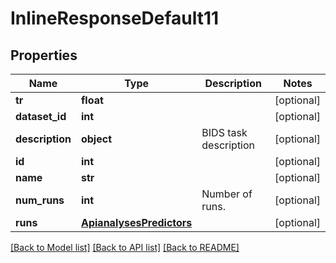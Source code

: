 # InlineResponseDefault11

## Properties
Name | Type | Description | Notes
------------ | ------------- | ------------- | -------------
**tr** | **float** |  | [optional] 
**dataset_id** | **int** |  | [optional] 
**description** | **object** | BIDS task description | [optional] 
**id** | **int** |  | [optional] 
**name** | **str** |  | [optional] 
**num_runs** | **int** | Number of runs. | [optional] 
**runs** | [**ApianalysesPredictors**](ApianalysesPredictors.md) |  | [optional] 

[[Back to Model list]](../README.md#documentation-for-models) [[Back to API list]](../README.md#documentation-for-api-endpoints) [[Back to README]](../README.md)


